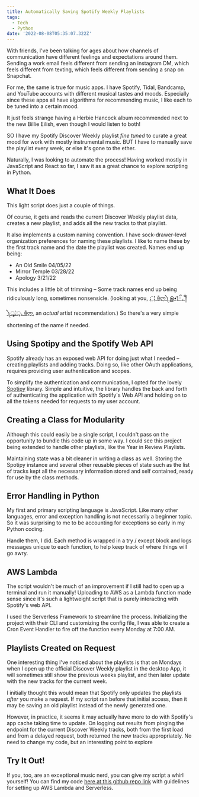 ```yaml
---
title: Automatically Saving Spotify Weekly Playlists
tags:
  - Tech
  - Python
date: '2022-08-08T05:35:07.322Z'
---
```


With friends, I've been talking for ages about how channels of communication have different feelings and expectations around them. Sending a work email feels different from sending an instagram DM, which feels different from texting, which feels different from sending a snap on Snapchat.

For me, the same is true for music apps. I have Spotify, Tidal, Bandcamp, and YouTube accounts with different musical tastes and moods. Especially since these apps all have algorithms for recommending music, I like each to be tuned into a certain mood.

It just feels strange having a Herbie Hancock album recommended next to the new Billie Eilish, even though I would listen to both!

SO I have my Spotify Discover Weekly playlist _fine tuned_ to curate a great mood for work with mostly instrumental music. BUT I have to manually save the playlist every week, or else it's gone to the ether.

Naturally, I was looking to automate the process! Having worked mostly in JavaScript and React so far, I saw it as a great chance to explore scripting in Python.

## What It Does

This light script does just a couple of things.

Of course, it gets and reads the current Discover Weekly playlist data, creates a new playlist, and adds all the new tracks to that playlist.

It also implements a custom naming convention. I have sock-drawer-level organization preferences for naming these playlists. I like to name these by the first track name and the date the playlist was created. Names end up being:

- An Old Smile 04/05/22
- Mirror Temple 03/28/22
- Apology 3/21/22

This includes a little bit of trimming – Some track names end up being ridiculously long, sometimes nonsensicle. (looking at you, [⣎⡇ꉺლ༽இ•̛)ྀ◞ ༎ຶ ༽ৣৢ؞ৢ؞ؖ ꉺლ](https://open.spotify.com/artist/1TIbqr0x8HoKzKBNtNN8wf), an _actual_ artist recommendation.) So there's a very simple shortening of the name if needed.

## Using Spotipy and the Spotify Web API

Spotify already has an exposed web API for doing just what I needed – creating playlists and adding tracks. Doing so, like other OAuth applications, requires providing user authentication and scopes.

To simplify the authentication and communication, I opted for the lovely [Spotipy](http://spotipy.readthedocs.io/) library. Simple and intuitive, the library handles the back and forth of authenticating the application with Spotify's Web API and holding on to all the tokens needed for requests to my user account.

## Creating a Class for Modularity

Although this could easily be a single script, I couldn't pass on the opportunity to bundle this code up in some way. I could see this project being extended to handle other playlists, like the Year in Review Playlists.

Maintaining state was a bit cleaner in writing a class as well. Storing the Spotipy instance and several other reusable pieces of state such as the list of tracks kept all the necessary information stored and self contained, ready for use by the class methods.

## Error Handling in Python

My first and primary scripting language is JavaScript. Like many other languages, error and exception handling is not necessarily a beginner topic. So it was surprising to me to be accounting for exceptions so early in my Python coding.

Handle them, I did. Each method is wrapped in a try / except block and logs messages unique to each function, to help keep track of where things will go awry.

## AWS Lambda

The script wouldn't be much of an improvement if I still had to open up a terminal and run it manually! Uploading to AWS as a Lambda function made sense since it's such a lightweight script that is purely interacting with Spotify's web API.

I used the Serverless Framework to streamline the process. Initializing the project with their CLI and customizing the config file, I was able to create a Cron Event Handler to fire off the function every Monday at 7:00 AM.

## Playlists Created on Request

One interesting thing I've noticed about the playlists is that on Mondays when I open up the official Discover Weekly playlist in the desktop App, it will sometimes still show the previous weeks playlist, and then later update with the new tracks for the current week.

I initially thought this would mean that Spotify only updates the playlists _after_ you make a request. If my script ran before that initial access, then it may be saving an old playlist instead of the newly generated one.

However, in practice, it seems it may actually have more to do with Spotify's app cache taking time to update. On logging out results from pinging the endpoint for the current Discover Weekly tracks, both from the first load and from a delayed request, both returned the new tracks appropriately. No need to change my code, but an interesting point to explore

## Try It Out!

If you, too, are an exceptional music nerd, you can give my script a whirl yourself! You can find my code [here at this github repo link](https://github.com/cdpadilla42/spotify-weekly-playlist-saver) with guidelines for setting up AWS Lambda and Serverless.
